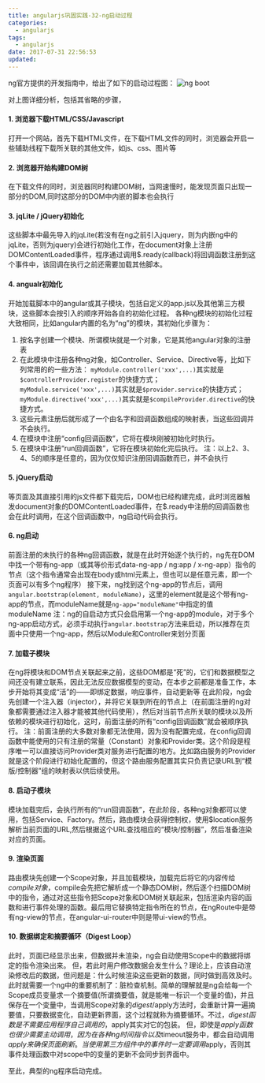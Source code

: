```yaml
---
title: angularjs巩固实践-32-ng启动过程
categories:
  - angularjs
tags:
  - angularjs
date: 2017-07-31 22:56:53
updated:
---
```


ng官方提供的开发指南中，给出了如下的启动过程图：
![ng boot](1.png)

对上图详细分析，包括其省略的步骤，

#### 1. 浏览器下载HTML/CSS/Javascript
  打开一个网站，首先下载HTML文件，在下载HTML文件的同时，浏览器会开启一些辅助线程下载所关联的其他文件，如js、css、图片等

#### 2. 浏览器开始构建DOM树
  在下载文件的同时，浏览器同时构建DOM树，当网速慢时，能发现页面只出现一部分的DOM,同时这部分的DOM中内嵌的脚本也会执行

#### 3. jqLite / jQuery初始化
  这些脚本中最先导入的jqLite(若没有在ng之前引入jquery，则为内嵌ng中的jqLite，否则为jquery)会进行初始化工作，在document对象上注册DOMContentLoaded事件，程序通过调用$.ready(callback)将回调函数注册到这个事件中，该回调在执行之前还需要加载其他脚本。

#### 4. angualr初始化
  开始加载脚本中的angular或其子模块，包括自定义的app.js以及其他第三方模块，这些脚本会按引入的顺序开始各自的初始化过程。
  各种ng模块的初始化过程大致相同，比如angular内置的名为“ng”的模块，其初始化步骤为：
  1. 按名字创建一个模块、所谓模块就是一个对象，它是其他angular对象的注册表
  2. 在此模块中注册各种ng对象，如Controller、Service、Directive等，比如下列常用的的一些方法：
    `myModule.controller('xxx',...)`其实就是`$controllerProvider.register`的快捷方式；
    `myModule.service('xxx',...)`其实就是`$provider.service`的快捷方式；
    `myModule.directive('xxx',...)`其实就是`$compileProvider.directive`的快捷方式。
  3. 这些元素注册后就形成了一个由名字和回调函数组成的映射表，当这些回调并不会执行。
  4. 在模块中注册“config回调函数”，它将在模块刚被初始化时执行。
  5. 在模块中注册“run回调函数”，它将在模块初始化完后执行。
  注：以上2、3、4、5的顺序是任意的，因为仅仅知识注册回调函数而已，并不会执行

#### 5. jQuery启动
  等页面及其直接引用的js文件都下载完后，DOM也已经构建完成，此时浏览器触发document对象的DOMContentLoaded事件，在$.ready中注册的回调函数也会在此时调用，在这个回调函数中，ng启动代码会执行。

#### 6. ng启动
  前面注册的未执行的各种ng回调函数，就是在此时开始逐个执行的，ng先在DOM中找一个带有ng-app（或其等价形式data-ng-app / ng:app / x-ng-app）指令的节点（这个指令通常会出现在body或html元素上，但也可以是任意元素，即一个页面可以有多个ng程序）
  接下来，ng找到这个ng-app的节点后，调用`angular.bootstrap(element, moduleName)`，这里的element就是这个带有ng-app的节点，而moduleName就是`ng-app="moduleName"`中指定的值moduleName
  注：ng的自启动方式只会启用第一个ng-app的module，对于多个ng-app启动方式，必须手动执行`angular.bootstrap`方法来启动，所以推荐在页面中只使用一个ng-app，然后以Module和Controller来划分页面

#### 7. 加载子模块
  在ng将模块和DOM节点关联起来之前，这些DOM都是“死”的，它们和数据模型之间还没有建立联系，因此无法反应数据模型的变动，在本步之前都是准备工作，本步开始将其变成“活”的——即绑定数据，响应事件，自动更新等
  在此阶段，ng会先创建一个注入器（injector），并将它关联到所在的节点上（在前面注册的ng对象都需要通过注入器才能被其他代码使用），然后对当前节点所关联的模块以及所依赖的模块进行初始化，这时，前面注册的所有“config回调函数”就会被顺序执行。
  注：前面注册的大多数对象都无法使用，因为没有配置完成，在config回调函数中能使用的只有注册的常量（Constant）对象和Provider类。这个阶段是程序唯一可以直接访问Provider类对服务进行配置的地方。比如路由服务的Provider就是这个阶段进行初始化配置的，但这个路由服务配置其实只负责记录URL到“模版/控制器”组的映射表以供后续使用。

#### 8. 启动子模块
  模块加载完后，会执行所有的“run回调函数”，在此阶段，各种ng对象都可以使用，包括Service、Factory。然后，路由模块会获得控制权，使用$location服务解析当前页面的URL,然后根据这个URL查找相应的“模块/控制器”，然后准备渲染对应的页面。

#### 9. 渲染页面
  路由模块先创建一个Scope对象，并且加载模块，加载完后将它的内容传给$compile对象，$compile会先把它解析成一个静态DOM树，然后逐个扫描DOM树中的指令，通过对这些指令把Scope对象和DOM树关联起来，包括渲染内容的函数和进行事件处理的函数。最后用它替换特定指令所在的节点，在ngRoute中是带有ng-view的节点，在angular-ui-router中则是带ui-view的节点。

#### 10. 数据绑定和摘要循环（Digest Loop）
  此时，页面已经显示出来，但数据并未渲染，ng会自动使用Scope中的数据将绑定的指令渲染出来。
  但，若此时用户修改数据会发生什么？理论上，应该自动渲染修改后的数据，但问题是：什么时候渲染这些更新的数据，同时做到高效及时。
  此时就需要一个ng中的重要机制了：脏检查机制。简单的理解就是ng会给每一个Scope成员变量求一个摘要值(所谓摘要值，就是能唯一标识一个变量的值)，并且保存在一个变量中，当调用Scope对象的$digest/$apply方法时，会重新计算一遍摘要值，只要数据变化，自动更新界面，这个过程就称为摘要循环。不过，$digest函数是不需要应用程序自己调用的，$apply其实对它的包装。
  但，即使是$apply函数也很少需要主动调用，因为在各种ng时间指令以及$timeout服务中，都会自动调用$apply来确保页面刷新。当使用第三方组件中的事件时一定要调用$apply，否则其事件处理函数中对scope中的变量的更新不会同步到界面中。

至此，典型的ng程序启动完成。